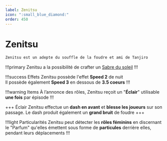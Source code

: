 ```yaml
---
label: Zenitsu
icon: ":small_blue_diamond:"
order: 450
---
```


# Zenitsu

```txt
Zenitsu est un adepte du souffle de la foudre et ami de Tanjiro
```

!!!primary
Zenitsu a la possibilité de crafter un [Sabre du soleil](/demonslayer-uhc/divers/sabre)
!!!

!!!success Effets
Zenitsu possède l'effet **Speed 2** de nuit <br>
Il possède également **Speed 3** en dessous de **3.5 coeurs**
!!!

!!!warning Items
À l’annonce des rôles, Zenitsu reçoit un "**Éclair**" utilisable **une fois** par épisode
!!!

+++ Éclair
Zenitsu effectue un **dash en avant** et **blesse les joueurs** sur son passage. Le dash produit également un **grand bruit** de foudre
+++

!!!light Particularités
Zenitsu peut détecter les **rôles féminins** en discernant le "Parfum" qu'elles émettent sous forme de **particules** derrière elles, pendant leurs déplacements
!!!

